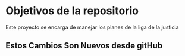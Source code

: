 # Objetivos de la repositorio

Este proyecto se encarga de manejar los planes de la liga de la justicia


## Estos Cambios Son Nuevos desde gitHub

